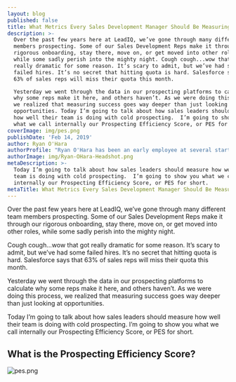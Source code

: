```yaml
---
layout: blog
published: false
title: What Metrics Every Sales Development Manager Should Be Measuring
description: >-
  Over the past few years here at LeadIQ, we’ve gone through many different team
  members prospecting. Some of our Sales Development Reps make it through our
  rigorous onboarding, stay there, move on, or get moved into other roles, 
  while some sadly perish into the mighty night. Cough cough...wow that got
  really dramatic for some reason. It’s scary to admit, but we’ve had some
  failed hires. It’s no secret that hitting quota is hard. Salesforce says that
  63% of sales reps will miss their quota this month.

  Yesterday we went through the data in our prospecting platforms to calculate
  why some reps make it here, and others haven’t. As we were doing this process,
  we realized that measuring success goes way deeper than just looking at
  opportunities. Today I’m going to talk about how sales leaders should measure
  how well their team is doing with cold prospecting.  I’m going to show you
  what we call internally our Prospecting Efficiency Score, or PES for short.
coverImage: img/pes.png
publishDate: 'Feb 14, 2019'
author: Ryan O'Hara
authorProfile: "Ryan O'Hara has been an early employee at several startups helping them with marketing and prospecting tactics, including Dyn who was acquired by Oracle for $600+ million in 2016. He's had prospecting campaigns featured in Fortune, Mashable, and TheNextWeb. Ryan specializes in branding, business development, prospecting, and coaching people on how to make good digital first impressions. He also mentors two accelerators, The Iron Yard and The Alpha Loft, and hosts The Prospecting Podcast.\_"
authorImage: img/Ryan-OHara-Headshot.png
metaDescription: >-
  Today I’m going to talk about how sales leaders should measure how well their
  team is doing with cold prospecting.  I’m going to show you what we call
  internally our Prospecting Efficiency Score, or PES for short.
metaTitle: What Metrics Every Sales Development Manager Should Be Measuring
---
```

Over the past few years here at LeadIQ, we’ve gone through many different team members prospecting. Some of our Sales Development Reps make it through our rigorous onboarding, stay there, move on, or get moved into other roles,  while some sadly perish into the mighty night. 

Cough cough...wow that got really dramatic for some reason. It’s scary to admit, but we’ve had some failed hires. It’s no secret that hitting quota is hard. Salesforce says that 63% of sales reps will miss their quota this month. 

Yesterday we went through the data in our prospecting platforms to calculate why some reps make it here, and others haven’t. As we were doing this process, we realized that measuring success goes way deeper than just looking at opportunities. 
 
Today I’m going to talk about how sales leaders should measure how well their team is doing with cold prospecting.  I’m going to show you what we call internally our Prospecting Efficiency Score, or PES for short. 

## What is the Prospecting Efficiency Score? ##

![pes.png](img/pes.png)

